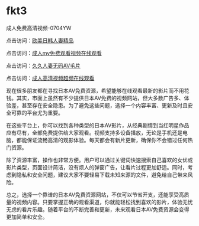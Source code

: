 # fkt3
成人免费高清视频-0704YW

点击访问：<a href="https://rtj-3zo.pages.dev/">欧美日韩人妻精品</a>

点击访问：<a href="https://vassv.pages.dev/">成人mv免费观看视频在线观看</a>

点击访问：<a href="https://gsd-agv.pages.dev/">久久人妻无码AⅤ毛片</a>

点击访问：<a href="https://gda-c7m.pages.dev/">成人高清视频超频在线观看</a>

现在很多朋友都在寻找日本AV免费资源，希望能够在线观看最新的影片而不用花钱。其实，市面上虽然有不少提供日本AV免费的视频网站，但大多数广告多、体验差，甚至存在安全隐患。为了避免这些问题，选择一个内容丰富、更新及时且安全可靠的平台尤为重要。

在这些平台上，你可以找到各种类型的日本AV影片，从经典剧情到当红明星作品应有尽有，全部免费提供给大家观看。视频支持多设备播放，无论是手机还是电脑，都能保证流畅高清的观影体验。每天都会有新片更新，确保你不会错过任何热门资源。

除了资源丰富，操作也非常方便。用户可以通过关键词快速搜索自己喜欢的女优或影片类型，页面设计简洁，没有烦人的弹窗广告，让看片过程更加舒适。同时，考虑到隐私和安全问题，建议大家不要轻易下载未知来源的文件，避免给自己带来风险。

总之，选择一个靠谱的日本AV免费资源网站，不仅可以节省开支，还能享受高质量的视频内容。只要掌握正确的观看渠道，你就能轻松找到喜欢的影片，体验无忧无虑的看片乐趣。随着平台的不断完善和更新，未来观看日本AV免费资源会变得更加简单和安全。

<span style="display:none;">[Canonical link]( https://github.com/fkt20250704/fkt3 ）</span>
